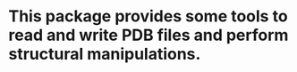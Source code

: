 # This package provides some tools to read and write PDB files and perform structural manipulations.